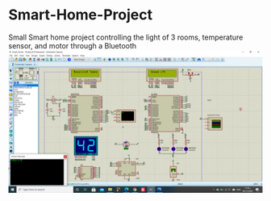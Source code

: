 # Smart-Home-Project
Small Smart home project  controlling the light of 3 rooms, temperature sensor, and motor through a Bluetooth
![](Screenshot.png)
